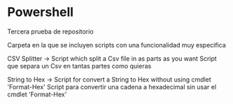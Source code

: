 # Powershell
Tercera prueba de repositorio

Carpeta en la que se incluyen scripts con una funcionalidad muy especifica

CSV Splitter  ->    Script which split a Csv file in as parts as you want
                    Script que separa un Csv en tantas partes como quieras    

String to Hex ->    Script for convert a String to Hex without using cmdlet 'Format-Hex'
                    Script para convertir una cadena a hexadecimal sin usar el cmdlet 'Format-Hex'
